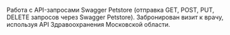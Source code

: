 Работа с API-запросами Swagger Petstore (отправка GET, POST, PUT, DELETE запросов через Swagger Petstore).
Забронирован визит к врачу, используя API Здравоохранения Московской области.

 
